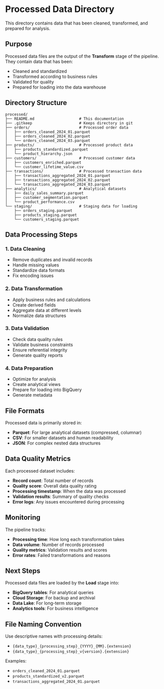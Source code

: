 # Processed Data Directory

This directory contains data that has been cleaned, transformed, and prepared for analysis.

## Purpose

Processed data files are the output of the **Transform** stage of the pipeline. They contain data that has been:
- Cleaned and standardized
- Transformed according to business rules
- Validated for quality
- Prepared for loading into the data warehouse

## Directory Structure

```
processed/
├── README.md                    # This documentation
├── .gitkeep                     # Keeps directory in git
├── orders/                      # Processed order data
│   ├── orders_cleaned_2024_01.parquet
│   ├── orders_cleaned_2024_02.parquet
│   └── orders_cleaned_2024_03.parquet
├── products/                    # Processed product data
│   ├── products_standardized.parquet
│   └── product_hierarchy.json
├── customers/                   # Processed customer data
│   ├── customers_enriched.parquet
│   └── customer_lifetime_value.csv
├── transactions/                # Processed transaction data
│   ├── transactions_aggregated_2024_01.parquet
│   ├── transactions_aggregated_2024_02.parquet
│   └── transactions_aggregated_2024_03.parquet
├── analytics/                   # Analytical datasets
│   ├── daily_sales_summary.parquet
│   ├── customer_segmentation.parquet
│   └── product_performance.csv
└── staging/                     # Staging data for loading
    ├── orders_staging.parquet
    ├── products_staging.parquet
    └── customers_staging.parquet
```

## Data Processing Steps

### 1. Data Cleaning
- Remove duplicates and invalid records
- Handle missing values
- Standardize data formats
- Fix encoding issues

### 2. Data Transformation
- Apply business rules and calculations
- Create derived fields
- Aggregate data at different levels
- Normalize data structures

### 3. Data Validation
- Check data quality rules
- Validate business constraints
- Ensure referential integrity
- Generate quality reports

### 4. Data Preparation
- Optimize for analysis
- Create analytical views
- Prepare for loading into BigQuery
- Generate metadata

## File Formats

Processed data is primarily stored in:
- **Parquet**: For large analytical datasets (compressed, columnar)
- **CSV**: For smaller datasets and human readability
- **JSON**: For complex nested data structures

## Data Quality Metrics

Each processed dataset includes:
- **Record count**: Total number of records
- **Quality score**: Overall data quality rating
- **Processing timestamp**: When the data was processed
- **Validation results**: Summary of quality checks
- **Error logs**: Any issues encountered during processing

## Monitoring

The pipeline tracks:
- **Processing time**: How long each transformation takes
- **Data volume**: Number of records processed
- **Quality metrics**: Validation results and scores
- **Error rates**: Failed transformations and reasons

## Next Steps

Processed data files are loaded by the **Load** stage into:
- **BigQuery tables**: For analytical queries
- **Cloud Storage**: For backup and archival
- **Data Lake**: For long-term storage
- **Analytics tools**: For business intelligence

## File Naming Convention

Use descriptive names with processing details:
- `{data_type}_{processing_step}_{YYYY}_{MM}.{extension}`
- `{data_type}_{processing_step}_v{version}.{extension}`

Examples:
- `orders_cleaned_2024_01.parquet`
- `products_standardized_v2.parquet`
- `transactions_aggregated_2024_01.parquet`
